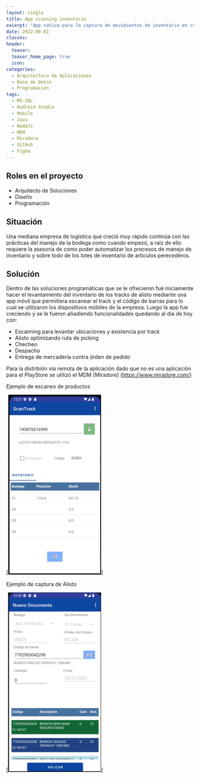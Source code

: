 ```yaml
---
layout: single
title: App scanning inventario
excerpt: "App nativa para la captura de movimientos de inventario en centro de distribución controlando entradas, salidas, lotes de inventario."
date: 2022-06-01
classes: 
header: 
  teaser: 
  teaser_home_page: true
  icon: 
categories:
  - Arquitectura de Aplicaciones
  - Base de Datos
  - Programación
tags:  
  - MS-SQL
  - Android Studio
  - Mobile
  - Java
  - NodeJs
  - MDM
  - Miradore
  - GitHub
  - Figma
---
```


## Roles en el proyecto

- Arquitecto de Soluciones
- Diseño
- Programación

## Situación

Una mediana empresa de logística que creció muy rápido continúa con las prácticas del manejo de la bodega como cuando empezó, a raíz de ello requiere la asesoría de como poder automatizar los precesos de manejo de inventario y sobre todo de los lotes de inventario de artículos perecederos. 

## Solución

Dentro de las soluciones programáticas que se le ofrecieron fué iniciamente hacer el levantamiento del inventario de los tracks de alisto mediante una app móvil que permitiera escanear el track y el código de barras para lo cual se utilizaron los dispositivos móbiles de la empresa. Luego la app fue creciendo y se le fueron añadiendo funcionalidades quedando al día de hoy con:

- Escanning para levantar ubicaciones y existencia por track
- Alisto optimizando ruta de picking
- Checheo
- Despacho
- Entrega de mercadería contra órden de pedido

Para la distribión vía remota de la aplicación dado que no es una aplicación para el PlayStore se utilizó el MDM [Miradore]
(https://www.miradore.com/)

Ejemplo de escaneo de productos

[<img src="../assets/images/ScanTrack_Scan.jpg" width="250"/>]

Ejemplo de captura de Alisto

[<img src="../assets/images/ScanTrack_NewDoc.jpg" width="250"/>]
